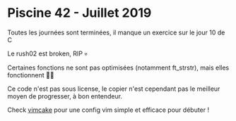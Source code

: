 # Piscine 42 - Juillet 2019

Toutes les journées sont terminées, il manque un exercice sur le jour 10 de C

Le rush02 est broken, RIP :skull:

Certaines fonctions ne sont pas optimisées (notamment ft_strstr), mais elles fonctionnent :man_shrugging:

Ce code n'est pas sous license, le copier n'est cependant pas le meilleur moyen de progresser, à bon entendeur.

Check [vimcake](https://github.com/ChuOkupai/vimcake) pour une config vim simple et efficace pour débuter !
